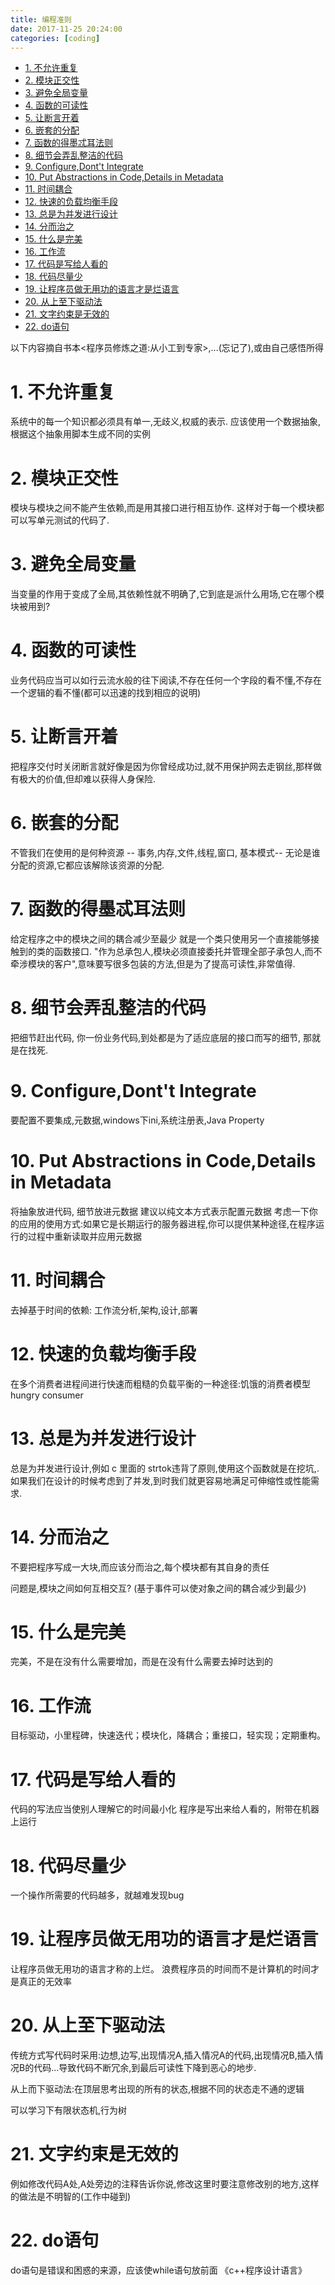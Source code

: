 ```yaml
---
title: 编程准则
date: 2017-11-25 20:24:00
categories: [coding]
---
```


<!-- TOC -->

- [1. 不允许重复](#1-不允许重复)
- [2. 模块正交性](#2-模块正交性)
- [3. 避免全局变量](#3-避免全局变量)
- [4. 函数的可读性](#4-函数的可读性)
- [5. 让断言开着](#5-让断言开着)
- [6. 嵌套的分配](#6-嵌套的分配)
- [7. 函数的得墨忒耳法则](#7-函数的得墨忒耳法则)
- [8. 细节会弄乱整洁的代码](#8-细节会弄乱整洁的代码)
- [9. Configure,Dont't Integrate](#9-configuredontt-integrate)
- [10. Put Abstractions in Code,Details in Metadata](#10-put-abstractions-in-codedetails-in-metadata)
- [11. 时间耦合](#11-时间耦合)
- [12. 快速的负载均衡手段](#12-快速的负载均衡手段)
- [13. 总是为并发进行设计](#13-总是为并发进行设计)
- [14. 分而治之](#14-分而治之)
- [15. 什么是完美](#15-什么是完美)
- [16. 工作流](#16-工作流)
- [17. 代码是写给人看的](#17-代码是写给人看的)
- [18. 代码尽量少](#18-代码尽量少)
- [19. 让程序员做无用功的语言才是烂语言](#19-让程序员做无用功的语言才是烂语言)
- [20. 从上至下驱动法](#20-从上至下驱动法)
- [21. 文字约束是无效的](#21-文字约束是无效的)
- [22. do语句](#22-do语句)

<!-- /TOC -->


以下内容摘自书本<程序员修炼之道:从小工到专家>,...(忘记了),或由自己感悟所得


<a id="markdown-1-不允许重复" name="1-不允许重复"></a>
# 1. 不允许重复
系统中的每一个知识都必须具有单一,无歧义,权威的表示. 应该使用一个数据抽象, 根据这个抽象用脚本生成不同的实例 

<a id="markdown-2-模块正交性" name="2-模块正交性"></a>
# 2. 模块正交性
模块与模块之间不能产生依赖,而是用其接口进行相互协作. 这样对于每一个模块都可以写单元测试的代码了.

<a id="markdown-3-避免全局变量" name="3-避免全局变量"></a>
# 3. 避免全局变量
当变量的作用于变成了全局,其依赖性就不明确了,它到底是派什么用场,它在哪个模块被用到? 

<a id="markdown-4-函数的可读性" name="4-函数的可读性"></a>
# 4. 函数的可读性
业务代码应当可以如行云流水般的往下阅读,不存在任何一个字段的看不懂,不存在一个逻辑的看不懂(都可以迅速的找到相应的说明)

<a id="markdown-5-让断言开着" name="5-让断言开着"></a>
# 5. 让断言开着
把程序交付时关闭断言就好像是因为你曾经成功过,就不用保护网去走钢丝,那样做有极大的价值,但却难以获得人身保险.

<a id="markdown-6-嵌套的分配" name="6-嵌套的分配"></a>
# 6. 嵌套的分配
不管我们在使用的是何种资源 -- 事务,内存,文件,线程,窗口, 基本模式-- 无论是谁分配的资源,它都应该解除该资源的分配.

<a id="markdown-7-函数的得墨忒耳法则" name="7-函数的得墨忒耳法则"></a>
# 7. 函数的得墨忒耳法则
给定程序之中的模块之间的耦合减少至最少 
就是一个类只使用另一个直接能够接触到的类的函数接口. 
"作为总承包人,模块必须直接委托并管理全部子承包人,而不牵涉模块的客户",意味要写很多包装的方法,但是为了提高可读性,非常值得.

<a id="markdown-8-细节会弄乱整洁的代码" name="8-细节会弄乱整洁的代码"></a>
# 8. 细节会弄乱整洁的代码
把细节赶出代码, 你一份业务代码,到处都是为了适应底层的接口而写的细节, 那就是在找死.


<a id="markdown-9-configuredontt-integrate" name="9-configuredontt-integrate"></a>
# 9. Configure,Dont't Integrate
 要配置不要集成,元数据,windows下ini,系统注册表,Java Property

<a id="markdown-10-put-abstractions-in-codedetails-in-metadata" name="10-put-abstractions-in-codedetails-in-metadata"></a>
# 10. Put Abstractions in Code,Details in Metadata
将抽象放进代码, 细节放进元数据 
建议以纯文本方式表示配置元数据 
考虑一下你的应用的使用方式:如果它是长期运行的服务器进程,你可以提供某种途径,在程序运行的过程中重新读取并应用元数据

<a id="markdown-11-时间耦合" name="11-时间耦合"></a>
# 11. 时间耦合
去掉基于时间的依赖: 工作流分析,架构,设计,部署

<a id="markdown-12-快速的负载均衡手段" name="12-快速的负载均衡手段"></a>
# 12. 快速的负载均衡手段
在多个消费者进程间进行快速而粗糙的负载平衡的一种途径:饥饿的消费者模型 hungry consumer

<a id="markdown-13-总是为并发进行设计" name="13-总是为并发进行设计"></a>
# 13. 总是为并发进行设计
总是为并发进行设计,例如 c 里面的 strtok违背了原则,使用这个函数就是在挖坑,. 
如果我们在设计的时候考虑到了并发,到时我们就更容易地满足可伸缩性或性能需求.

<a id="markdown-14-分而治之" name="14-分而治之"></a>
# 14. 分而治之
不要把程序写成一大块,而应该分而治之,每个模块都有其自身的责任

问题是,模块之间如何互相交互? (基于事件可以使对象之间的耦合减少到最少)

<a id="markdown-15-什么是完美" name="15-什么是完美"></a>
# 15. 什么是完美
完美，不是在没有什么需要增加，而是在没有什么需要去掉时达到的

<a id="markdown-16-工作流" name="16-工作流"></a>
# 16. 工作流
目标驱动，小里程碑，快速迭代；模块化，降耦合；重接口，轻实现；定期重构。

<a id="markdown-17-代码是写给人看的" name="17-代码是写给人看的"></a>
# 17. 代码是写给人看的
代码的写法应当使别人理解它的时间最小化 
程序是写出来给人看的，附带在机器上运行

<a id="markdown-18-代码尽量少" name="18-代码尽量少"></a>
# 18. 代码尽量少
一个操作所需要的代码越多，就越难发现bug

<a id="markdown-19-让程序员做无用功的语言才是烂语言" name="19-让程序员做无用功的语言才是烂语言"></a>
# 19. 让程序员做无用功的语言才是烂语言
让程序员做无用功的语言才称的上烂。 
浪费程序员的时间而不是计算机的时间才是真正的无效率

<a id="markdown-20-从上至下驱动法" name="20-从上至下驱动法"></a>
# 20. 从上至下驱动法
传统方式写代码时采用:边想,边写,出现情况A,插入情况A的代码,出现情况B,插入情况B的代码...导致代码不断冗余,到最后可读性下降到恶心的地步.

从上而下驱动法:在顶层思考出现的所有的状态,根据不同的状态走不通的逻辑

可以学习下有限状态机,行为树

<a id="markdown-21-文字约束是无效的" name="21-文字约束是无效的"></a>
# 21. 文字约束是无效的
例如修改代码A处,A处旁边的注释告诉你说,修改这里时要注意修改别的地方,这样的做法是不明智的(工作中碰到)


<a id="markdown-22-do语句" name="22-do语句"></a>
# 22. do语句
do语句是错误和困惑的来源，应该使while语句放前面 《c++程序设计语言》



